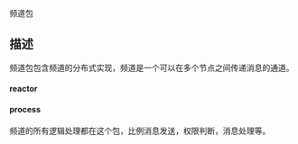 
频道包

## 描述

频道包包含频道的分布式实现，频道是一个可以在多个节点之间传递消息的通道。

#### reactor

#### process
频道的所有逻辑处理都在这个包，比例消息发送，权限判断，消息处理等。